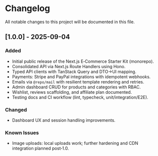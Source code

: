 # Changelog

All notable changes to this project will be documented in this file.

## [1.0.0] - 2025-09-04
### Added
- Initial public release of the Next.js E‑Commerce Starter Kit (monorepo).
- Consolidated API via Next.js Route Handlers using Hono.
- Typed API clients with TanStack Query and DTO→UI mapping.
- Payments: Stripe and PayPal integrations with idempotent webhooks.
- Emails via `@repo/mail` with resilient template rendering and retries.
- Admin dashboard CRUD for products and categories with RBAC.
- Wishlist, reviews scaffolding, and affiliate plan documented.
- Testing docs and CI workflow (lint, typecheck, unit/integration/E2E).

### Changed
- Dashboard UX and session handling improvements.

### Known Issues
- Image uploads: local uploads work; further hardening and CDN integration planned post‑1.0.
